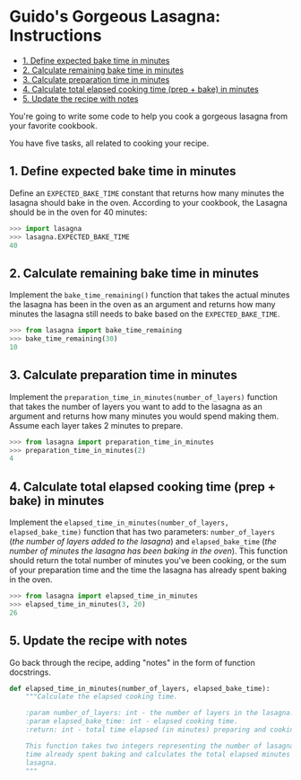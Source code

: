 # Guido's Gorgeous Lasagna: Instructions

- [1. Define expected bake time in minutes](#1-define-expected-bake-time-in-minutes)
- [2. Calculate remaining bake time in minutes](#2-calculate-remaining-bake-time-in-minutes)
- [3. Calculate preparation time in minutes](#3-calculate-preparation-time-in-minutes)
- [4. Calculate total elapsed cooking time (prep + bake) in minutes](#4-calculate-total-elapsed-cooking-time-prep--bake-in-minutes)
- [5. Update the recipe with notes](#5-update-the-recipe-with-notes)

You're going to write some code to help you cook a gorgeous lasagna from your
favorite cookbook.

You have five tasks, all related to cooking your recipe.

## 1. Define expected bake time in minutes

Define an `EXPECTED_BAKE_TIME` constant that returns how many minutes the
lasagna should bake in the oven. According to your cookbook, the Lasagna should
be in the oven for 40 minutes:

```python
>>> import lasagna
>>> lasagna.EXPECTED_BAKE_TIME
40
```

## 2. Calculate remaining bake time in minutes

Implement the `bake_time_remaining()` function that takes the actual minutes the
lasagna has been in the oven as an argument and returns how many minutes the
lasagna still needs to bake based on the `EXPECTED_BAKE_TIME`.

```python
>>> from lasagna import bake_time_remaining
>>> bake_time_remaining(30)
10
```

## 3. Calculate preparation time in minutes

Implement the `preparation_time_in_minutes(number_of_layers)` function that
takes the number of layers you want to add to the lasagna as an argument and
returns how many minutes you would spend making them. Assume each layer takes 2
minutes to prepare.

```python
>>> from lasagna import preparation_time_in_minutes
>>> preparation_time_in_minutes(2)
4
```

## 4. Calculate total elapsed cooking time (prep + bake) in minutes

Implement the `elapsed_time_in_minutes(number_of_layers, elapsed_bake_time)`
function that has two parameters: `number_of_layers` (_the number of layers
added to the lasagna_) and `elapsed_bake_time` (_the number of minutes the
lasagna has been baking in the oven_). This function should return the total
number of minutes you've been cooking, or the sum of your preparation time and
the time the lasagna has already spent baking in the oven.

```python
>>> from lasagna import elapsed_time_in_minutes
>>> elapsed_time_in_minutes(3, 20)
26
```

## 5. Update the recipe with notes

Go back through the recipe, adding "notes" in the form of function docstrings.

```python
def elapsed_time_in_minutes(number_of_layers, elapsed_bake_time):
    """Calculate the elapsed cooking time.

    :param number_of_layers: int - the number of layers in the lasagna.
    :param elapsed_bake_time: int - elapsed cooking time.
    :return: int - total time elapsed (in minutes) preparing and cooking.

    This function takes two integers representing the number of lasagna layers and the
    time already spent baking and calculates the total elapsed minutes spent cooking the
    lasagna.
    """
```
